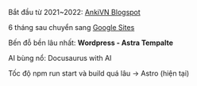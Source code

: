 Bắt đầu từ 2021~2022: [AnkiVN Blogspot](https://ankivn.blogspot.com/)

6 tháng sau chuyển sang [Google Sites](https://sites.google.com/view/ankivn/trang-ch%E1%BB%A7?read_current=1)

Bến đỗ bền lâu nhất: **Wordpress - Astra Tempalte**

AI bùng nổ: Docusaurus with AI

Tốc độ npm run start và build quá lâu -> Astro (hiện tại)